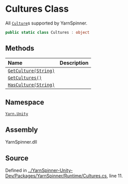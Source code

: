 # Cultures Class

All [`Culture`](/api/csharp/yarn.unity/culture.md)s supported by YarnSpinner.


```csharp
public static class Cultures : object
```



## Methods
|Name|Description|
|:---|:---|
|[`GetCulture(String)`](/api/csharp/yarn.unity/cultures.getculture-system.string-.md)||
|[`GetCultures()`](/api/csharp/yarn.unity/cultures.getcultures.md)||
|[`HasCulture(String)`](/api/csharp/yarn.unity/cultures.hasculture-system.string-.md)||
## Namespace
[`Yarn.Unity`](/api/csharp/yarn.unity/README.md)

## Assembly
YarnSpinner.dll

## Source
Defined in [../YarnSpinner-Unity-Dev/Packages/YarnSpinner/Runtime/Cultures.cs](https://github.com/YarnSpinnerTool/YarnSpinner-Unity//blob/develop/Runtime/Cultures.cs#L11), line 11.
